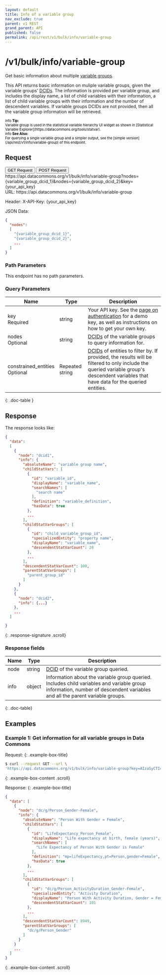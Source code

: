 ```yaml
---
layout: default
title: Info of a variable group
nav_exclude: true
parent: v1 REST
grand_parent: API
published: false
permalink: /api/rest/v1/bulk/info/variable-group
---
```


# /v1/bulk/info/variable-group

Get basic information about multiple [variable groups](/glossary.html#variable-group).

This API returns basic information on muliple variable groups, given the variable groups'
[DCIDs](/glossary.html#dcid). The information is provided per variable group, and includes the
display name, a list of child variables with their information, a list of child variable groups
with their information and the number of descendent variables. If variable groups DCIDs are not provided, then
all the variable group information will be retrieved.

<div markdown="span" class="alert alert-info" role="alert" style="color:black; font-size: 0.8em">
   <span class="material-icons md-16">info </span><b>Tip:</b><br />
   Variable group is used in the statistical variable hierarchy UI widget as shown in [Statistical Variable Explorer](https://datacommons.org/tools/statvar).
</div>

<div markdown="span" class="alert alert-warning" role="alert" style="color:black; font-size: 0.8em">
    <span class="material-icons md-16">info </span><b>See Also:</b><br />
    For querying a single variable group and a simpler output, see the [simple version](/api/rest/v1/info/variable-group) of this endpoint.
</div>

## Request

<div class="api-tab">
  <button id="get-button" class="api-tablink" onclick="openTab(event, 'GET-request')">
    GET Request
  </button>
  <button id="post-button" class="api-tablink" onclick="openTab(event, 'POST-request')">
    POST Request
  </button>
</div>

<div id="GET-request" class="api-tabcontent api-signature"><div class="scroll">
https://api.datacommons.org/v1/bulk/info/variable-group?nodes={variable_group_dcid_1}&nodes={variable_group_dcid_2}&key={your_api_key}
</div></div>

<div id="POST-request" class="api-tabcontent api-signature"><div class="scroll">
URL:
https://api.datacommons.org/v1/bulk/info/variable-group

Header:
X-API-Key: {your_api_key}

JSON Data:

```json
{
  "nodes":
  [
    "{variable_group_dcid_1}",
    "{variable_group_dcid_2}",
    ...
  ]
}
```

</div></div>

<script src="/assets/js/syntax_highlighting.js"></script>
<script src="/assets/js/api-doc-tabs.js"></script>

### Path Parameters

This endpoint has no path parameters.

### Query Parameters

| Name                                                              | Type            | Description                                                                                                                                                                                                 |
| ----------------------------------------------------------------- | --------------- | ----------------------------------------------------------------------------------------------------------------------------------------------------------------------------------------------------------- |
| key <br /> <required-tag>Required</required-tag>                  | string          | Your API key. See the [page on authentication](/api/rest/v1/getting_started#authentication) for a demo key, as well as instructions on how to get your own key.                                             |
| nodes <br /> <optional-tag>Optional</optional-tag>                | string          | [DCIDs](/glossary.html#dcid) of the variable groups to query information for.                                                                                                                               |
| constrained_entities <br /> <optional-tag>Optional</optional-tag> | Repeated string | [DCIDs](/glossary.html#dcid) of entities to filter by. If provided, the results will be filtered to only include the queried variable group's descendent variables that have data for the queried entities. |
{: .doc-table }

## Response

The response looks like:

```json
{
  "data":
  [
    {
      "node": "dcid1",
      "info": {
        "absoluteName": "variable group name",
        "childStatVars": [
          {
            "id": "variable_id",
            "displayName": "variable_name",
            "searchNames": [
              "search name"
            ],
            "definition": "variable_definition",
            "hasData": true
          },
          ...
        ],
        "childStatVarGroups": [
          {
            "id": "child_variable_group_id",
            "specializedEntity": "property name",
            "displayName": "variable_name",
            "descendentStatVarCount": 20
          },
          ...
        ],
        "descendentStatVarCount": 100,
        "parentStatVarGroups": [
          "parent_group_id"
        ]
      }
    },
    {
      "node": "dcid2",
      "info": {...}
    },
    ...
  ]

}
```
{: .response-signature .scroll}

### Response fields

| Name | Type   | Description                                                                                                                                                               |
| ---- | ------ | ------------------------------------------------------------------------------------------------------------------------------------------------------------------------- |
| node | string | [DCID](/glossary.html#dcid) of the variable group queried.                                                                                                  |
| info | object | Information about the variable group queried. Includes child variables and variable group information, number of descendent variables and all the parent variable groups. |
{: .doc-table}

## Examples

### Example 1: Get information for all variable groups in Data Commons

Request:
{: .example-box-title}

```bash
$ curl --request GET --url \
'https://api.datacommons.org/v1/bulk/info/variable-group?key=AIzaSyCTI4Xz-UW_G2Q2RfknhcfdAnTHq5X5XuI'
```
{: .example-box-content .scroll}

Response:
{: .example-box-title}

```json
{
  "data": [
    {
      "node": "dc/g/Person_Gender-Female",
      "info": {
        "absoluteName": "Person With Gender = Female",
        "childStatVars": [
          {
            "id": "LifeExpectancy_Person_Female",
            "displayName": "Life expectancy at birth, female (years)",
            "searchNames": [
              "Life Expectancy of Person With Gender is Female"
            ],
            "definition": "mp=lifeExpectancy,pt=Person,gender=Female",
            "hasData": true
          },
          ...
        ],
        "childStatVarGroups": [
          {
            "id": "dc/g/Person_ActivityDuration_Gender-Female",
            "specializedEntity": "Activity Duration",
            "displayName": "Person With Activity Duration, Gender = Female",
            "descendentStatVarCount": 101
          },
          ...
        ],
        "descendentStatVarCount": 8949,
        "parentStatVarGroups": [
          "dc/g/Person_Gender"
        ]
      }
    }
    ...
  ]
}
```
{: .example-box-content .scroll}
